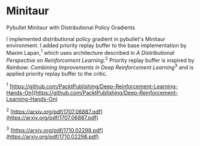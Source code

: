 # Minitaur
Pybullet Minitaur with Distributional Policy Gradients

I implemented distributional policy gradient in pybullet's Minitaur environment.  I added priority replay buffer to the base implementation by Maxim Lapan,<sup>1</sup> which uses architecture described in *A Distributional Perspective on Reinforcement Learning*.<sup>2</sup>  Priority replay buffer is inspired by *Rainbow: Combining Improvements in Deep Reinforcement Learning*<sup>3</sup> and is applied priority replay buffer to the critic.

<sup>1</sup> [https://github.com/PacktPublishing/Deep-Reinforcement-Learning-Hands-On](https://github.com/PacktPublishing/Deep-Reinforcement-Learning-Hands-On)

<sup>2</sup> [https://arxiv.org/pdf/1707.06887.pdf](https://arxiv.org/pdf/1707.06887.pdf)

<sup>3</sup> [https://arxiv.org/pdf/1710.02298.pdf](https://arxiv.org/pdf/1710.02298.pdf)
